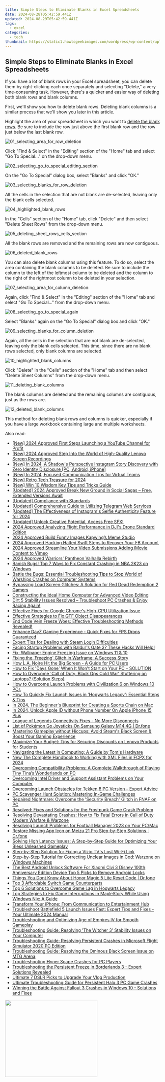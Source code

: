 ```yaml
---
title: Simple Steps to Eliminate Blanks in Excel Spreadsheets
date: 2024-08-28T05:42:59.441Z
updated: 2024-08-29T05:42:59.441Z
tags:
  - excel
categories:
  - tech
thumbnail: https://static1.howtogeekimages.com/wordpress/wp-content/uploads/2015/01/00_lead_image_deleting_row_manually.png
---
```


## Simple Steps to Eliminate Blanks in Excel Spreadsheets

If you have a lot of blank rows in your Excel spreadsheet, you can delete them by right-clicking each once separately and selecting "Delete," a very time-consuming task. However, there's a quicker and easier way of deleting both blank rows and blank columns.

 First, we'll show you how to delete blank rows. Deleting blank columns is a similar process that we'll show you later in this article.

 Highlight the area of your spreadsheet in which you want to [delete the blank rows](https://youtube-lab.techidaily.com/ed-maximizing-profits-from-a-million-viewer-baseline-for-2024/). Be sure to include the row just above the first blank row and the row just below the last blank row.

![01_selecting_area_for_row_deletion](https://static1.howtogeekimages.com/wordpress/wp-content/uploads/2015/01/01_selecting_area_for_row_deletion.png) 

 Click "Find & Select" in the "Editing" section of the "Home" tab and select "Go To Special..." on the drop-down menu.

![02_selecting_go_to_special_editing_section](https://static1.howtogeekimages.com/wordpress/wp-content/uploads/2015/01/02_selecting_go_to_special_editing_section.png) 

 On the "Go To Special" dialog box, select "Blanks" and click "OK."

![03_selecting_blanks_for_row_deletion](https://static1.howtogeekimages.com/wordpress/wp-content/uploads/2015/01/03_selecting_blanks_for_row_deletion.png) 

 All the cells in the selection that are not blank are de-selected, leaving only the blank cells selected.

![04_highlighted_blank_rows](https://static1.howtogeekimages.com/wordpress/wp-content/uploads/2015/01/04_highlighted_blank_rows.png) 

 In the "Cells" section of the "Home" tab, click "Delete" and then select "Delete Sheet Rows" from the drop-down menu.

![05_deleting_sheet_rows_cells_section](https://static1.howtogeekimages.com/wordpress/wp-content/uploads/2015/01/05_deleting_sheet_rows_cells_section.png) 

 All the blank rows are removed and the remaining rows are now contiguous.

![06_deleted_blank_rows](https://static1.howtogeekimages.com/wordpress/wp-content/uploads/2015/01/06_deleted_blank_rows.png) 

 You can also delete blank columns using this feature. To do so, select the area containing the blank columns to be deleted. Be sure to include the column to the left of the leftmost column to be deleted and the column to the right of the rightmost column to be deleted in your selection.

![07_selecting_area_for_column_deletion](https://static1.howtogeekimages.com/wordpress/wp-content/uploads/2015/01/07_selecting_area_for_column_deletion.png) 

 Again, click "Find & Select" in the "Editing" section of the "Home" tab and select "Go To Special..." from the drop-down menu.

![08_selecting_go_to_special_again](https://static1.howtogeekimages.com/wordpress/wp-content/uploads/2015/01/08_selecting_go_to_special_again.png) 

 Select "Blanks" again on the "Go To Special" dialog box and click "OK."

![09_selecting_blanks_for_column_deletion](https://static1.howtogeekimages.com/wordpress/wp-content/uploads/2015/01/09_selecting_blanks_for_column_deletion.png) 

 Again, all the cells in the selection that are not blank are de-selected, leaving only the blank cells selected. This time, since there are no blank rows selected, only blank columns are selected.

![10_highlighted_blank_columns](https://static1.howtogeekimages.com/wordpress/wp-content/uploads/2015/01/10_highlighted_blank_columns.png) 

 Click "Delete" in the "Cells" section of the "Home" tab and then select "Delete Sheet Columns" from the drop-down menu.

![11_deleting_blank_columns](https://static1.howtogeekimages.com/wordpress/wp-content/uploads/2015/01/11_deleting_blank_columns.png) 

 The blank columns are deleted and the remaining columns are contiguous, just as the rows are.

![12_deleted_blank_columns](https://static1.howtogeekimages.com/wordpress/wp-content/uploads/2015/01/12_deleted_blank_columns.png) 

 This method for deleting blank rows and columns is quicker, especially if you have a large workbook containing large and multiple worksheets.

<ins class="adsbygoogle"
     style="display:block"
     data-ad-format="autorelaxed"
     data-ad-client="ca-pub-7571918770474297"
     data-ad-slot="1223367746"></ins>



<ins class="adsbygoogle"
     style="display:block"
     data-ad-client="ca-pub-7571918770474297"
     data-ad-slot="8358498916"
     data-ad-format="auto"
     data-full-width-responsive="true"></ins>

<span class="atpl-alsoreadstyle">Also read:</span>
<div><ul>
<li><a href="https://eaxpv-info.techidaily.com/new-2024-approved-first-steps-launching-a-youtube-channel-for-profit/"><u>[New] 2024 Approved  First Steps  Launching a YouTube Channel for Profit</u></a></li>
<li><a href="https://screen-video-capture.techidaily.com/new-2024-approved-step-into-the-world-of-high-quality-lenovo-screen-recordings/"><u>[New] 2024 Approved  Step Into the World of High-Quality Lenovo Screen Recordings</u></a></li>
<li><a href="https://instagram-videos.techidaily.com/new-in-2024-a-shadows-perspective-instagram-story-discovery-with-zero-identity-disclosure-pc-android-iphone/"><u>[New] In 2024, A Shadow's Perspective  Instagram Story Discovery with Zero Identity Disclosure [PC, Android, iPhone]</u></a></li>
<li><a href="https://screen-activity-recording.techidaily.com/new-in-2024-focused-communication-tips-for-virtual-teams/"><u>[New] In 2024, Focused Communication Tips for Virtual Teams</u></a></li>
<li><a href="https://video-screen-grab.techidaily.com/new-retro-tech-treasure-for-2024/"><u>[New] Retro Tech Treasure for 2024</u></a></li>
<li><a href="https://fox-helps.techidaily.com/new-win-10-wisdom-key-tips-and-tricks-guide/"><u>[New] Win 10 Wisdom  Key Tips and Tricks Guide</u></a></li>
<li><a href="https://facebook-video-content.techidaily.com/updated-2024-approved-break-new-ground-in-social-sagas-free-extended-versions-await/"><u>[Updated] 2024 Approved  Break New Ground in Social Sagas – Free, Extended Versions Await</u></a></li>
<li><a href="https://vimeo-videos.techidaily.com/updated-compliance-with-standards/"><u>[Updated] Compliance with Standards</u></a></li>
<li><a href="https://extra-lessons.techidaily.com/updated-comprehensive-guide-to-utilizing-telegram-web-services/"><u>[Updated] Comprehensive Guide to Utilizing Telegram Web Services</u></a></li>
<li><a href="https://instagram-video-recordings.techidaily.com/updated-the-effectiveness-of-instagrams-selfie-authenticity-feature-for-2024/"><u>[Updated] The Effectiveness of Instagram's Selfie Authenticity Feature for 2024</u></a></li>
<li><a href="https://youtube-blog.techidaily.com/ed-unlock-creative-potential-access-free-sfx/"><u>[Updated] Unlock Creative Potential, Access Free SFX!</u></a></li>
<li><a href="https://fox-glue.techidaily.com/2024-approved-analyzing-flight-performance-in-djis-drone-standard-edition/"><u>2024 Approved  Analyzing Flight Performance in DJI's Drone Standard Edition</u></a></li>
<li><a href="https://fox-glue.techidaily.com/2024-approved-build-funny-images-kapwings-meme-studio/"><u>2024 Approved  Build Funny Images  Kapwing’s Meme Studio</u></a></li>
<li><a href="https://facebook-video-recording.techidaily.com/2024-approved-hacking-halted-swift-steps-to-recover-your-fb-account/"><u>2024 Approved  Hacking Halted  Swift Steps to Recover Your FB Account</u></a></li>
<li><a href="https://vimeo-videos.techidaily.com/2024-approved-streamline-your-video-submissions-adding-imovie-content-to-vimeo/"><u>2024 Approved  Streamline Your Video Submissions  Adding iMovie Content to Vimeo</u></a></li>
<li><a href="https://video-capture.techidaily.com/2024-approved-warriors-pantheon-valhalla-rebirth/"><u>2024 Approved  Warriors' Pantheon  Valhalla Rebirth</u></a></li>
<li><a href="https://win-blog.techidaily.com/banish-bugs-top-7-ways-to-fix-constant-crashing-in-nba-2k23-on-windows/"><u>Banish Bugs! Top 7 Ways to Fix Constant Crashing in NBA 2K23 on Windows</u></a></li>
<li><a href="https://win-blog.techidaily.com/battle-the-bugs-essential-troubleshooting-tips-to-stop-world-of-warships-crashes-on-computer-systems/"><u>Battle the Bugs: Essential Troubleshooting Tips to Stop World of Warships Crashes on Computer Systems</u></a></li>
<li><a href="https://win-blog.techidaily.com/bypassing-load-screen-glitches-a-solution-for-red-dead-redemption-2-gamers/"><u>Bypassing Load Screen Glitches: A Solution for Red Dead Redemption 2 Gamers</u></a></li>
<li><a href="https://extra-resources.techidaily.com/constructing-the-ideal-home-computer-for-advanced-video-editing/"><u>Constructing the Ideal Home Computer for Advanced Video Editing</u></a></li>
<li><a href="https://win-blog.techidaily.com/1722994272786-dirt-5-stability-issues-resolved-troubleshoot-pc-crashes-and-enjoy-racing-again/"><u>Dirt 5 Stability Issues Resolved – Troubleshoot PC Crashes & Enjoy Racing Again!</u></a></li>
<li><a href="https://win-blog.techidaily.com/effective-fixes-for-google-chromes-high-cpu-utilization-issue/"><u>Effective Fixes for Google Chrome's High-CPU Utilization Issue</u></a></li>
<li><a href="https://win-blog.techidaily.com/effective-strategies-to-fix-gtf-object-disappearances/"><u>Effective Strategies to Fix GTF Object Disappearances</u></a></li>
<li><a href="https://win-blog.techidaily.com/1722991259439-end-code-vein-freeze-woes-effective-troubleshooting-methods-revealed/"><u>End Code Vein Freeze Woes: Effective Troubleshooting Methods Revealed!</u></a></li>
<li><a href="https://win-blog.techidaily.com/1722990881194-enhance-dayz-gaming-experience-quick-fixes-for-fps-drops-guaranteed/"><u>Enhance DayZ Gaming Experience - Quick Fixes for FPS Drops Guaranteed</u></a></li>
<li><a href="https://win-blog.techidaily.com/expert-tips-for-dealing-with-steam-login-difficulties/"><u>Expert Tips for Dealing with Steam Login Difficulties</u></a></li>
<li><a href="https://win-blog.techidaily.com/facing-startup-problems-with-baldurs-gate-3-these-hacks-will-help/"><u>Facing Startup Problems with Baldur's Gate 3? These Hacks Will Help!</u></a></li>
<li><a href="https://win-blog.techidaily.com/fix-wallpaper-engine-freezing-issue-on-windows-11-and-10/"><u>Fix: Wallpaper Engine Freezing Issue on Windows 11 & 10</u></a></li>
<li><a href="https://win-blog.techidaily.com/fixing-the-freezing-glitch-in-warframe-a-success-story/"><u>Fixing the 'Freezing' Glitch in Warframe: A Success Story</u></a></li>
<li><a href="https://win-blog.techidaily.com/how-la-noire-hit-the-big-screen-a-guide-for-pc-users/"><u>How L.A. Noire Hit the Big Screen - A Guide for PC Users</u></a></li>
<li><a href="https://win-blog.techidaily.com/1722987524665-how-to-fix-days-gone-when-it-wont-start-on-your-pc-solution/"><u>How to Fix 'Days Gone' When It Won't Start on Your PC – SOLUTION</u></a></li>
<li><a href="https://win-blog.techidaily.com/how-to-overcome-call-of-duty-black-ops-cold-war-stuttering-on-laptops-solution-steps/"><u>How to Overcome 'Call of Duty: Black Ops Cold War' Stuttering on Laptops? (Solution Steps)</u></a></li>
<li><a href="https://win-blog.techidaily.com/how-to-overcome-launch-problems-with-civilization-6-on-windows-10-pcs/"><u>How to Overcome Launch Problems with Civilization 6 on Windows 10 PCs</u></a></li>
<li><a href="https://win-answers.techidaily.com/how-to-quickly-fix-launch-issues-in-hogwarts-legacy-essential-steps-and-tips/"><u>How To Quickly Fix Launch Issues in 'Hogwarts Legacy': Essential Steps & Tips</u></a></li>
<li><a href="https://youtube-data.techidaily.com/24-the-beginners-blueprint-for-creating-a-sports-chain-on-mac/"><u>In 2024, The Beginner's Blueprint for Creating a Sports Chain on Mac</u></a></li>
<li><a href="https://apple-account.techidaily.com/in-2024-unlock-apple-id-without-phone-number-on-apple-iphone-15-plus-by-drfone-ios/"><u>In 2024, Unlock Apple ID without Phone Number On Apple iPhone 15 Plus</u></a></li>
<li><a href="https://win-blog.techidaily.com/league-of-legends-connectivity-fixes-no-more-disconnects/"><u>League of Legends Connectivity Fixes - No More Disconnects</u></a></li>
<li><a href="https://change-location.techidaily.com/list-of-pokemon-go-joysticks-on-samsung-galaxy-m14-4g-drfone-by-drfone-virtual-android/"><u>List of Pokémon Go Joysticks On Samsung Galaxy M14 4G | Dr.fone</u></a></li>
<li><a href="https://win-blog.techidaily.com/mastering-gameplay-without-hiccups-avoid-steams-black-screen-and-boost-your-gaming-experience/"><u>Mastering Gameplay without Hiccups: Avoid Steam's Black Screen & Boost Your Gaming Experience</u></a></li>
<li><a href="https://techno-recovery.techidaily.com/maximize-your-budget-tips-for-securing-discounts-on-lenovo-products-for-students/"><u>Maximize Your Budget: Tips for Securing Discounts on Lenovo Products for Students</u></a></li>
<li><a href="https://hardware-tips.techidaily.com/navigating-the-latest-in-computing-a-guide-by-toms-hardware/"><u>Navigating the Latest in Computing: A Guide by Tom's Hardware</u></a></li>
<li><a href="https://smart-video-creator.techidaily.com/new-the-complete-handbook-to-working-with-xml-files-in-fcpx-for-2024/"><u>New The Complete Handbook to Working with XML Files in FCPX for 2024</u></a></li>
<li><a href="https://win-blog.techidaily.com/overcoming-compatibility-problems-a-complete-walkthrough-of-playing-tiny-tinas-wonderlands-on-pc/"><u>Overcoming Compatibility Problems: A Complete Walkthrough of Playing Tiny Tina’s Wonderlands on PC</u></a></li>
<li><a href="https://win-blog.techidaily.com/overcoming-intel-driver-and-support-assistant-problems-on-your-computer/"><u>Overcoming Intel Driver and Support Assistant Problems on Your Computer</u></a></li>
<li><a href="https://win-blog.techidaily.com/overcoming-launch-obstacles-for-tekken-8-pc-version-expert-advice/"><u>Overcoming Launch Obstacles for Tekken 8 PC Version - Expert Advice</u></a></li>
<li><a href="https://win-blog.techidaily.com/pc-scavenger-hunt-solution-mastering-in-game-challenges/"><u>PC Scavenger Hunt Solution: Mastering In-Game Challenges</u></a></li>
<li><a href="https://win-blog.techidaily.com/repaired-nightmare-overcome-the-security-breach-glitch-in-fnaf-on-pc/"><u>Repaired Nightmare: Overcome the 'Security Breach' Glitch in FNAF on PC</u></a></li>
<li><a href="https://win-blog.techidaily.com/resolved-fixes-and-solutions-for-the-frostpunk-game-crash-problem/"><u>Resolved: Fixes and Solutions for the Frostpunk Game Crash Problem</u></a></li>
<li><a href="https://win-blog.techidaily.com/resolving-devastating-crashes-how-to-fix-fatal-errors-in-call-of-duty-modern-warfare-and-warzone/"><u>Resolving Devastating Crashes: How to Fix Fatal Errors in Call of Duty Modern Warfare & Warzone</u></a></li>
<li><a href="https://win-blog.techidaily.com/resolving-launch-problems-for-football-manager-2023-on-your-pcmac/"><u>Resolving Launch Problems for Football Manager 2023 on Your PC/Mac</u></a></li>
<li><a href="https://fix-guide.techidaily.com/restore-missing-app-icon-on-meizu-21-pro-step-by-step-solutions-drfone-by-drfone-fix-android-problems-fix-android-problems/"><u>Restore Missing App Icon on Meizu 21 Pro Step-by-Step Solutions | Dr.fone</u></a></li>
<li><a href="https://win-blog.techidaily.com/solving-high-latency-issues-a-step-by-step-guide-for-optimizing-your-bless-unleashed-gameplay/"><u>Solving High Latency Issues: A Step-by-Step Guide for Optimizing Your Bless Unleashed Gameplay</u></a></li>
<li><a href="https://tech-recovery.techidaily.com/step-by-step-solution-for-fixing-a-vizio-tvs-lost-wi-fi-link/"><u>Step-by-Step Solution for Fixing a Vizio TV's Lost Wi-Fi Link</u></a></li>
<li><a href="https://win-blog.techidaily.com/step-by-step-tutorial-for-correcting-unclear-images-in-cod-warzone-on-windows-machines/"><u>Step-by-Step Tutorial for Correcting Unclear Images in Cod: Warzone on Windows Machines</u></a></li>
<li><a href="https://sim-unlock.techidaily.com/the-best-android-unlock-software-for-xiaomi-civi-3-disney-100th-anniversary-edition-device-top-5-picks-to-remove-android-locks-by-drfone-android/"><u>The Best Android Unlock Software For Xiaomi Civi 3 Disney 100th Anniversary Edition Device Top 5 Picks to Remove Android Locks</u></a></li>
<li><a href="https://techidaily.com/things-you-dont-know-about-honor-magic-5-lite-reset-code-drfone-by-drfone-reset-android-reset-android/"><u>Things You Dont Know About Honor Magic 5 Lite Reset Code | Dr.fone</u></a></li>
<li><a href="https://screen-capture.techidaily.com/top-3-affordable-switch-game-counterparts/"><u>Top 3 Affordable Switch Game Counterparts</u></a></li>
<li><a href="https://win-blog.techidaily.com/top-6-solutions-to-overcome-game-lag-in-hogwarts-legacy/"><u>Top 6 Solutions to Overcome Game Lag in Hogwarts Legacy</u></a></li>
<li><a href="https://win-blog.techidaily.com/top-strategies-to-fix-game-interruptions-in-maplestory-while-using-windows-nix-a-guide/"><u>Top Strategies to Fix Game Interruptions in MapleStory While Using Windows Nix: A Guide</u></a></li>
<li><a href="https://games-able.techidaily.com/transform-your-iphone-from-communication-to-entertainment-hub/"><u>Transform Your iPhone: From Communication to Entertainment Hub</u></a></li>
<li><a href="https://win-blog.techidaily.com/troubleshoot-battlefield-5-launch-issues-fast-expert-tips-and-fixes-your-ultimate-2024-manual/"><u>Troubleshoot Battlefield 5 Launch Issues Fast: Expert Tips and Fixes - Your Ultimate 2024 Manual</u></a></li>
<li><a href="https://win-blog.techidaily.com/troubleshooting-and-optimizing-age-of-empires-iv-for-smooth-gameplay/"><u>Troubleshooting and Optimizing Age of Empires IV for Smooth Gameplay</u></a></li>
<li><a href="https://win-blog.techidaily.com/troubleshooting-guide-resolving-the-witcher-3-stability-issues-on-your-computer/"><u>Troubleshooting Guide: Resolving 'The Witcher 3' Stability Issues on Your Computer</u></a></li>
<li><a href="https://win-blog.techidaily.com/troubleshooting-guide-resolving-persistent-crashes-in-microsoft-flight-simulator-2020-pc-edition/"><u>Troubleshooting Guide: Resolving Persistent Crashes in Microsoft Flight Simulator 2020 PC Edition</u></a></li>
<li><a href="https://program-issues.techidaily.com/troubleshooting-guide-resolving-the-ominous-black-screen-issue-on-mtg-arena/"><u>Troubleshooting Guide: Resolving the Ominous Black Screen Issue on MTG Arena</u></a></li>
<li><a href="https://win-blog.techidaily.com/troubleshooting-hyper-scape-crashes-for-pc-players/"><u>Troubleshooting Hyper Scape Crashes for PC Players</u></a></li>
<li><a href="https://win-blog.techidaily.com/troubleshooting-the-persistent-freeze-in-borderlands-3-expert-solutions-revealed/"><u>Troubleshooting the Persistent Freeze in Borderlands 3 - Expert Solutions Revealed</u></a></li>
<li><a href="https://youtube-webster.techidaily.com/ate-7-dslr-picks-to-upgrade-your-vlog-production/"><u>Ultimate 7 DSLR Picks to Upgrade Your Vlog Production</u></a></li>
<li><a href="https://win-blog.techidaily.com/ultimate-troubleshooting-guide-for-persistent-halo-3-pc-game-crashes/"><u>Ultimate Troubleshooting Guide for Persistent Halo 3 PC Game Crashes</u></a></li>
<li><a href="https://win-blog.techidaily.com/winning-the-battle-against-fallout-3-crashes-in-windows-10-solutions-and-fixes/"><u>Winning the Battle Against Fallout 3 Crashes in Windows 10 - Solutions and Fixes</u></a></li>
</ul></div>

<!-- affiliate ads begin -->
<a href="https://bluettius.sjv.io/c/5597632/2027209/17108" target="_top" id="2027209"><img src="//a.impactradius-go.com/display-ad/17108-2027209" border="0" alt="" width="300" height="250"/></a><img height="0" width="0" src="https://imp.pxf.io/i/5597632/2027209/17108" style="position:absolute;visibility:hidden;" border="0" />
<!-- affiliate ads end -->